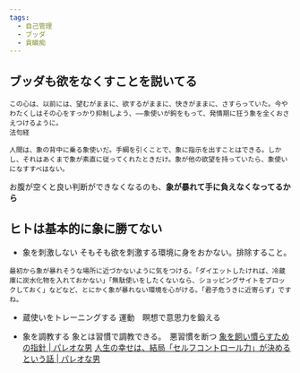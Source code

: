 ```yaml
---
tags:
  - 自己管理
  - ブッダ
  - 貪瞋痴
---
```

## ブッダも欲をなくすことを説いてる

```
この心は、以前には、望むがままに、欲するがままに、快きがままに、さすらっていた。今やわたくしはその心をすっかり抑制しよう、――象使いが鉤をもって、発情期に狂う象を全くおさえつけるように。
法句経
```
```
人間は、象の背中に乗る象使いだ。手綱を引くことで、象に指示を出すことはできる。しかし、それはあくまで象が素直に従ってくれたときだけ。象が他の欲望を持っていたら、象使いになすすべはない。
```

お腹が空くと良い判断ができなくなるのも、**象が暴れて手に負えなくなってるから**

## **ヒトは基本的に象に勝てない**

- 象を刺激しない
そもそも欲を刺激する環境に身をおかない。排除すること。

```
最初から象が暴れそうな場所に近づかないように気をつける。「ダイエットしたければ、冷蔵庫に炭水化物を入れておかない」「無駄使いをしたくないなら、ショッピングサイトをブロックしておく」などなど、とにかく象が暴れない環境を心がける。「君子危うきに近寄らず」ですね。
```

- 蔵使いをトレーニングする
運動　瞑想で意思力を鍛える

- 象を調教する
象とは習慣で調教できる。　悪習慣を断つ
[象を飼い慣らすための指針 | パレオな男](https://yuchrszk.blogspot.com/2014/06/blog-post_9733.html)
[人生の幸せは、結局「セルフコントロール力」が決めるという話 | パレオな男](https://yuchrszk.blogspot.com/2014/07/blog-post_18.html)